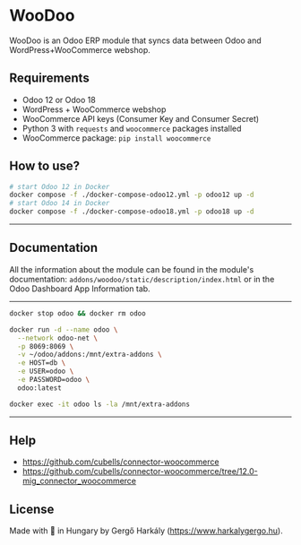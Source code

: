# WooDoo

WooDoo is an Odoo ERP module that syncs data between Odoo and WordPress+WooCommerce webshop.

## Requirements

- Odoo 12 or Odoo 18
- WordPress + WooCommerce webshop
- WooCommerce API keys (Consumer Key and Consumer Secret)
- Python 3 with `requests` and `woocommerce` packages installed
- WooCommerce package: `pip install woocommerce`


## How to use?

```bash
# start Odoo 12 in Docker
docker compose -f ./docker-compose-odoo12.yml -p odoo12 up -d
# start Odoo 14 in Docker
docker compose -f ./docker-compose-odoo18.yml -p odoo18 up -d
```

---

## Documentation

All the information about the module can be found in the module's documentation: `addons/woodoo/static/description/index.html` or in the Odoo Dashboard App Information tab.

---

```bash
docker stop odoo && docker rm odoo

docker run -d --name odoo \
  --network odoo-net \
  -p 8069:8069 \
  -v ~/odoo/addons:/mnt/extra-addons \
  -e HOST=db \
  -e USER=odoo \
  -e PASSWORD=odoo \
  odoo:latest

docker exec -it odoo ls -la /mnt/extra-addons
```

---

## Help

- https://github.com/cubells/connector-woocommerce
- https://github.com/cubells/connector-woocommerce/tree/12.0-mig_connector_woocommerce

## License

Made with 💚 in Hungary by Gergő Harkály (https://www.harkalygergo.hu).
